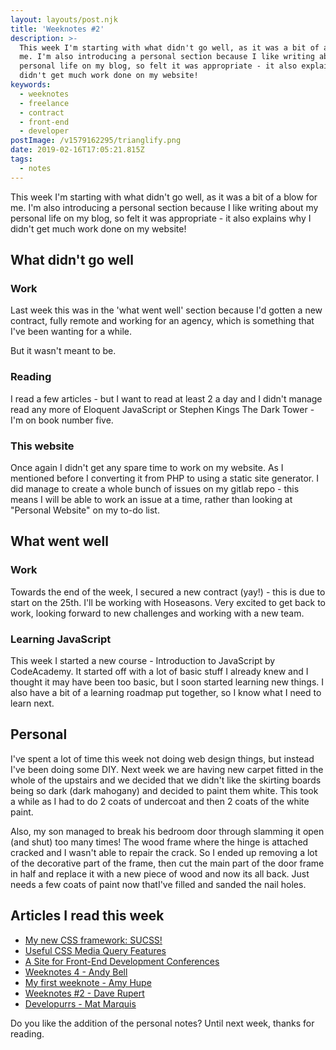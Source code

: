 ```yaml
---
layout: layouts/post.njk
title: 'Weeknotes #2'
description: >-
  This week I'm starting with what didn't go well, as it was a bit of a blow for
  me. I'm also introducing a personal section because I like writing about my
  personal life on my blog, so felt it was appropriate - it also explains why I
  didn't get much work done on my website!
keywords:
  - weeknotes
  - freelance
  - contract
  - front-end
  - developer
postImage: /v1579162295/trianglify.png
date: 2019-02-16T17:05:21.815Z
tags:
  - notes
---
```

This week I'm starting with what didn't go well, as it was a bit of a blow for me. I'm also introducing a personal section because I like writing about my personal life on my blog, so felt it was appropriate - it also explains why I didn't get much work done on my website!

## What didn't go well

### Work
Last week this was in the 'what went well' section because I'd gotten a new contract, fully remote and working for an agency, which is something that I've been wanting for a while.

But it wasn't meant to be.

### Reading
I read a few articles - but I want to read at least 2 a day and I didn't manage read any more of Eloquent JavaScript or Stephen Kings The Dark Tower - I'm on book number five.

### This website
Once again I didn't get any spare time to work on my website. As I mentioned before I converting it from PHP to using a static site generator. I did manage to create a whole bunch of issues on my gitlab repo - this means I will be able to work an issue at a time, rather than looking at "Personal Website" on my to-do list.


## What went well

### Work
Towards the end of the week, I secured a new contract (yay!) - this is due to start on the 25th. I'll be working with Hoseasons. Very excited to get back to work, looking forward to new challenges and working with a new team.

### Learning JavaScript
This week I started a new course - Introduction to JavaScript by CodeAcademy. It started off with a lot of basic stuff I already knew and I thought it may have been too basic, but I soon started learning new things. I also have a bit of a learning roadmap put together, so I know what I need to learn next.


## Personal
I've spent a lot of time this week not doing web design things, but instead I've been doing some DIY. Next week we are having new carpet fitted in the whole of the upstairs and we decided that we didn't like the skirting boards being so dark (dark mahogany) and decided to paint them white. This took a while as I had to do 2 coats of undercoat and then 2 coats of the white paint.

Also, my son managed to break his bedroom door through slamming it open (and shut) too many times! The wood frame where the hinge is attached cracked and I wasn't able to repair the crack. So I ended up removing a lot of the decorative part of the frame, then cut the main part of the door frame in half and replace it with a new piece of wood and now its all back. Just needs a few coats of paint now thatI've filled and sanded the nail holes.


## Articles I read this week
- [My new CSS framework: SUCSS!](https://rosswintle.uk/2019/01/my-new-css-framework-sucss/ "My new CSS framework: SUCSS!")
- [Useful CSS Media Query Features](https://dev.to/ananyaneogi/useful-css-media-query-features-o7f "Useful CSS Media Query Features")
- [A Site for Front-End Development Conferences](https://css-tricks.com/a-site-for-front-end-development-conferences-built-with-11ty-on-netlify/ "A Site for Front-End Development Conferences")
- [Weeknotes 4 - Andy Bell](https://andy-bell.design/wrote/week-notes-4/ "Weeknotes 4 - Andy Bell")
- [My first weeknote - Amy Hupe](https://amyhupe.co.uk/weeknotes/weeknote-1/ "My first weeknote - Amy Hupe")
- [Weeknotes #2 - Dave Rupert](https://daverupert.com/2019/02/weeknotes-2/ "Weeknotes #2 - Dave Rupert")
- [Developurrs - Mat Marquis](https://developur.rs/posts/mat-marquis/ "Developurrs - Mat Marquis")


Do you like the addition of the personal notes? Until next week, thanks for reading.
